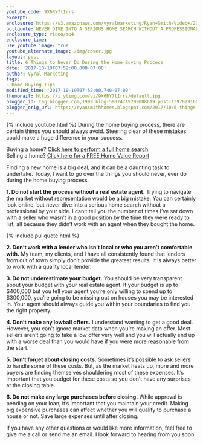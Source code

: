 ```yaml
---
youtube_code: 9X6RY7lIrrs
excerpt:
enclosure: https://s3.amazonaws.com/vyralmarketing/Ryan+Smith/Video+/2017/October/Temple+Real+Estate+Agent-+6+Things+to+Never+Do+During+the+Home+Buying+Process.mp4
pullquote: NEVER DIVE INTO A SERIOUS HOME SEARCH WITHOUT A PROFESSIONAL BY YOUR SIDE.
enclosure_type: video/mp4
enclosure_time:
use_youtube_image: true
youtube_alternate_image: /img/cover.jpg
layout: post
title: 6 Things to Never Do During the Home Buying Process
date: '2017-10-19T07:52:00.000-07:00'
author: Vyral Marketing
tags:
- Home Buying Tips
modified_time: '2017-10-19T07:52:00.740-07:00'
thumbnail: https://i.ytimg.com/vi/9X6RY7lIrrs/default.jpg
blogger_id: tag:blogger.com,1999:blog-59074719299008619.post-1397029160101952553
blogger_orig_url: https://ryansmithhomes.blogspot.com/2017/10/6-things-to-never-do-during-home-buying.html
---
```

{% include youtube.html %}
During the home buying process, there are certain things you should always avoid. Steering clear of these mistakes could make a huge difference in your success.

<div class="post-cta">
Buying a home? <a href="https://www.ryansmithhomes.com/buy" target="_blank">Click here to perform a full home search</a><br>
Selling a home? <a href="https://www.ryansmithhomes.com/sell" target="_blank">Click here for a FREE Home Value Report</a>
</div>

Finding a new home is a big deal, and it can be a daunting task to undertake. Today, I want to go over the things you should never, ever do during the home buying process.

**1. Do not start the process without a real estate agent.** Trying to navigate the market without representation would be a big mistake. You can certainly look online, but never dive into a serious home search without a professional by your side. I can’t tell you the number of times I’ve sat down with a seller who wasn’t in a good position by the time they were ready to list, all because they didn’t work with an agent when they bought the home.

{% include pullquote.html %}

**2. Don’t work with a lender who isn’t local or who you aren’t comfortable with.** My team, my clients, and I have all consistently found that lenders from out of town simply don’t provide the greatest results. It is always better to work with a quality local lender.

**3. Do not underestimate your budget.** You should be very transparent about your budget with your real estate agent. If your budget is up to $400,000 but you tell your agent you’re only willing to spend up to $300,000, you’re going to be missing out on houses you may be interested in. Your agent should always guide you within your boundaries to find you the right property.

**4. Don’t make any lowball offers.** I understand wanting to get a good deal. However, you can’t ignore market data when you’re making an offer. Most sellers aren’t going to take a low offer very well and you will actually end up with a worse deal than you would have if you were more reasonable from the start.

**5. Don’t forget about closing costs.** Sometimes it’s possible to ask sellers to handle some of these costs. But, as the market heats up, more and more buyers are finding themselves shouldering most of these expenses. It’s important that you budget for these costs so you don’t have any surprises at the closing table.

**6. Do not make any large purchases before closing.** While approval is pending on your loan, it’s important that you maintain your credit. Making big expensive purchases can affect whether you will qualify to purchase a house or not. Save large expenses until after closing.

If you have any other questions or would like more information, feel free to give me a call or send me an email. I look forward to hearing from you soon.
